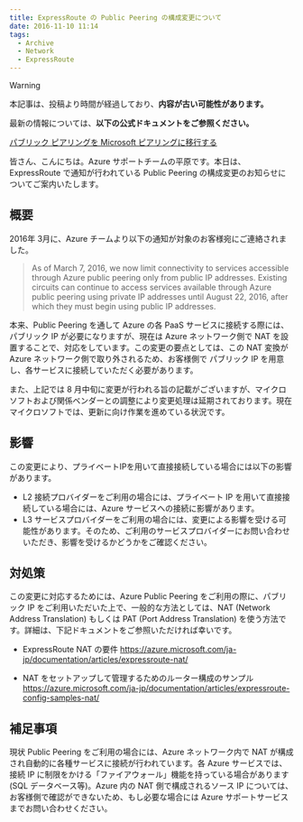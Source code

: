 ```yaml
---
title: ExpressRoute の Public Peering の構成変更について
date: 2016-11-10 11:14
tags:
  - Archive
  - Network
  - ExpressRoute
---
```


> [!WARNING]
> 本記事は、投稿より時間が経過しており、<strong>内容が古い可能性があります。</strong>
>
> 最新の情報については、<strong>以下の公式ドキュメントをご参照ください。</strong>
>
> [パブリック ピアリングを Microsoft ピアリングに移行する](https://learn.microsoft.com/ja-jp/azure/expressroute/how-to-move-peering)


皆さん、こんにちは。Azure サポートチームの平原です。本日は、ExpressRoute で通知が行われている Public Peering の構成変更のお知らせについてご案内いたします。


<!-- more -->

## 概要

2016年 3月に、Azure チームより以下の通知が対象のお客様宛にご連絡されました。

> As of March 7, 2016, we now limit connectivity to services accessible through Azure public peering only from public IP addresses. Existing circuits can continue to access services available through Azure public peering using private IP addresses until August 22, 2016, after which they must begin using public IP addresses.

本来、Public Peering を通して Azure の各 PaaS サービスに接続する際には、パブリック IP が必要になりますが、現在は Azure ネットワーク側で NAT を設置することで、対応をしています。この変更の要点としては、この NAT 変換が Azure ネットワーク側で取り外されるため、お客様側で パブリック IP を用意し、各サービスに接続していただく必要があります。

また、上記では 8 月中旬に変更が行われる旨の記載がございますが、マイクロソフトおよび関係ベンダーとの調整により変更処理は延期されております。現在マイクロソフトでは、更新に向け作業を進めている状況です。

## 影響

この変更により、プライベートIPを用いて直接接続している場合には以下の影響があります。

- L2 接続プロバイダーをご利用の場合には、プライベート IP を用いて直接接続している場合には、Azure サービスへの接続に影響があります。
- L3 サービスプロバイダーをご利用の場合には、変更による影響を受ける可能性があります。そのため、ご利用のサービスプロバイダーにお問い合わせいただき、影響を受けるかどうかをご確認ください。

## 対処策

この変更に対応するためには、Azure  Public Peering をご利用の際に、パブリック IP をご利用いただいた上で、一般的な方法としては、NAT (Network Address Translation) もしくは PAT (Port Address Translation)  を使う方法です。詳細は、下記ドキュメントをご参照いただければ幸いです。

- ExpressRoute NAT の要件
https://azure.microsoft.com/ja-jp/documentation/articles/expressroute-nat/

- NAT をセットアップして管理するためのルーター構成のサンプル
https://azure.microsoft.com/ja-jp/documentation/articles/expressroute-config-samples-nat/


## 補足事項

現状 Public Peering をご利用の場合には、Azure ネットワーク内で NAT が構成され自動的に各種サービスに接続が行われています。各 Azure サービスでは、接続 IP に制限をかける「ファイアウォール」機能を持っている場合があります (SQL データベース等)。Azure 内の NAT 側で構成されるソース IP については、お客様側で確認ができないため、もし必要な場合には Azure サポートサービスまでお問い合わせください。
